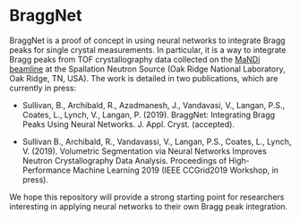 # BraggNet

BraggNet is a proof of concept in using neural networks to integrate Bragg peaks for single crystal measurements.  In particular, it is a way to integrate Bragg peaks from TOF crystallography data collected on the [MaNDi beamline](https://neutrons.ornl.gov/mandi) at the Spallation Neutron Source (Oak Ridge National Laboratory, Oak Ridge, TN, USA).  The work is detailed in two publications, which are currently in press:

- Sullivan, B., Archibald, R., Azadmanesh, J., Vandavasi, V., Langan, P.S., Coates, L., Lynch, V., Langan, P. (2019). BraggNet: Integrating Bragg Peaks Using Neural Networks. J. Appl. Cryst. (accepted).

- Sullivan B., Archibald, R., Vandavassi, V., Langan, P.S., Coates, L., Lynch, V. (2019). Volumetric Segmentation via Neural Networks Improves Neutron Crystallography Data Analysis. Proceedings of High-Performance Machine Learning 2019 (IEEE CCGrid2019 Workshop, in press).

We hope this repository will provide a strong starting point for researchers interesting in applying neural networks to their own Bragg peak integration.
